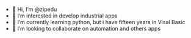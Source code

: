 - 👋 Hi, I’m @zipedu
- 👀 I’m interested in develop industrial apps
- 🌱 I’m currently learning python, but i have fifteen years in Visal Basic
- 💞️ I’m looking to collaborate on automation and others apps


<!---
zipedu/zipedu is a ✨ special ✨ repository because its `README.md` (this file) appears on your GitHub profile.
You can click the Preview link to take a look at your changes.
--->
